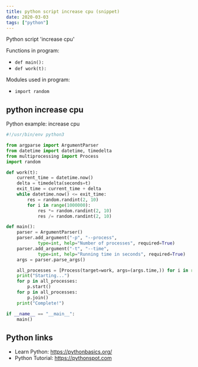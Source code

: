 ```yaml
---
title: python script increase cpu (snippet)
date: 2020-03-03
tags: ["python"]
---
```

Python script 'increase cpu'

Functions in program: 
* `def main():`
* `def work(t):`

Modules used in program: 
* `import random`

## python increase cpu

Python example: increase cpu

```python
#!/usr/bin/env python3

from argparse import ArgumentParser
from datetime import datetime, timedelta
from multiprocessing import Process
import random

def work(t):
    current_time = datetime.now()
    delta = timedelta(seconds=t)
    exit_time = current_time + delta
    while datetime.now() <= exit_time:
        res = random.randint(2, 10)
        for i in range(1000000):
            res *= random.randint(2, 10)
            res /= random.randint(2, 10)

def main():
    parser = ArgumentParser()
    parser.add_argument("-p", "--process",
            type=int, help="Number of processes", required=True)
    parser.add_argument("-t", "--time",
            type=int, help="Running time in seconds", required=True)
    args = parser.parse_args()

    all_processes = [Process(target=work, args=(args.time,)) for i in range(args.process)]
    print("Starting...")
    for p in all_processes:
        p.start()
    for p in all_processes:
        p.join()
    print("Complete!")

if __name__ == "__main__":
    main()

```

## Python links

- Learn Python: https://pythonbasics.org/
- Python Tutorial: https://pythonspot.com
